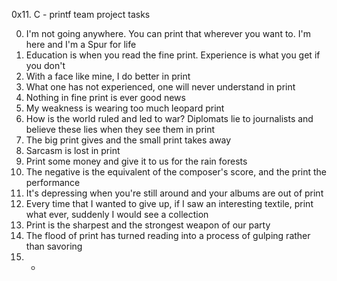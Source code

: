 0x11. C - printf team project tasks                                                                      
                                                                                    
0. I'm not going anywhere. You can print that wherever you want to. I'm here and I'm a Spur for life
1. Education is when you read the fine print. Experience is what you get if you don't
2. With a face like mine, I do better in print
3. What one has not experienced, one will never understand in print 
4. Nothing in fine print is ever good news
5. My weakness is wearing too much leopard print 
6. How is the world ruled and led to war? Diplomats lie to journalists and believe these lies when they see them in print
7. The big print gives and the small print takes away   
8. Sarcasm is lost in print  
9. Print some money and give it to us for the rain forests 
10. The negative is the equivalent of the composer's score, and the print the performance
11. It's depressing when you're still around and your albums are out of print
12. Every time that I wanted to give up, if I saw an interesting textile, print what ever, suddenly I would see a collection  
13. Print is the sharpest and the strongest weapon of our party
14. The flood of print has turned reading into a process of gulping rather than savoring
15. *

